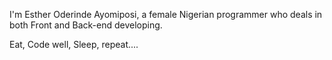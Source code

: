 I'm Esther Oderinde Ayomiposi, a female Nigerian programmer who deals in both Front and Back-end developing.

Eat,
Code well,
Sleep,
repeat....
